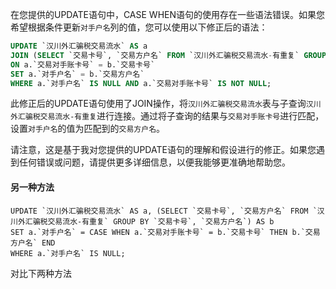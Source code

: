 在您提供的UPDATE语句中，CASE WHEN语句的使用存在一些语法错误。如果您希望根据条件更新`对手户名`列的值，您可以使用以下修正后的语法：

```sql
UPDATE `汉川外汇骗税交易流水` AS a
JOIN (SELECT `交易卡号`, `交易方户名` FROM `汉川外汇骗税交易流水-有重复` GROUP BY `交易卡号`, `交易方户名`) AS b
ON a.`交易对手账卡号` = b.`交易卡号`
SET a.`对手户名` = b.`交易方户名`
WHERE a.`对手户名` IS NULL AND a.`交易对手账卡号` IS NOT NULL;
```

此修正后的UPDATE语句使用了JOIN操作，将`汉川外汇骗税交易流水`表与子查询`汉川外汇骗税交易流水-有重复`进行连接。通过将子查询的结果与`交易对手账卡号`进行匹配，设置`对手户名`的值为匹配到的`交易方户名`。

请注意，这是基于我对您提供的UPDATE语句的理解和假设进行的修正。如果您遇到任何错误或问题，请提供更多详细信息，以便我能够更准确地帮助您。

#### 另一种方法
```MySQL
UPDATE `汉川外汇骗税交易流水` AS a, (SELECT `交易卡号`, `交易方户名` FROM `汉川外汇骗税交易流水-有重复` GROUP BY `交易卡号`, `交易方户名`) AS b
SET a.`对手户名` = CASE WHEN a.`交易对手账卡号` = b.`交易卡号` THEN b.`交易方户名` END
WHERE a.`对手户名` IS NULL;
```

对比下两种方法
